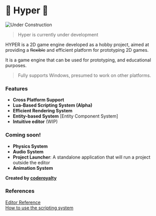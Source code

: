 # 🔗 Hyper 🚂

![Under Construction](https://img.shields.io/badge/Hyper_🚂-under_construction-orange.svg?)

> Hyper is currently under development

HYPER is a 2D game engine developed as a hobby project, aimed at providing a ~~flexible~~ and efficient platform for prototyping 2D games.

It is a game engine that can be used for prototyping, and educational purposes.

> Fully supports Windows, presumed to work on other platforms.

### Features

- **Cross Platform Support**
- **Lua-Based Scripting System (Alpha)**
- **Efficient Rendering System**
- **Entity-based System** [Entity Component System]
- **Intuitive editor** (WIP)

### Coming soon!

- **Physics System**
- **Audio System**
- **Project Launcher**: A standalone application that will run a project outside the editor
- **Animation System**

**Created by [coderoyalty](https://github.com/coderoyalty)**

### References

[Editor Reference](./editor-ref.md)<br>
[How to use the scripting system](./script-ref.md)<br/>
